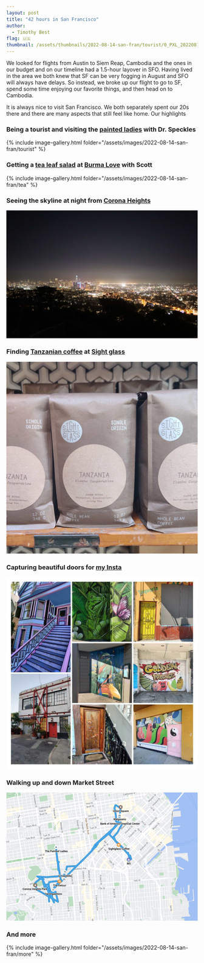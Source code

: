 ```yaml
---
layout: post
title: "42 hours in San Francisco"
author:
  - Timothy Best
flag: 🇺🇸
thumbnail: /assets/thumbnails/2022-08-14-san-fran/tourist/0_PXL_20220816_005132181.MP.jpg
---
```




We looked for flights from Austin to Siem Reap, Cambodia and the ones in our budget and on our timeline had a 1.5-hour layover in SFO. Having lived in the area we both knew that SF can be very fogging in August and SFO will always have delays. So instead, we broke up our flight to go to SF, spend some time enjoying our favorite things, and then head on to Cambodia. 

It is always nice to visit San Francisco. We both separately spent our 20s there and there are many aspects that still feel like home. Our highlights

### Being a tourist and visiting the [painted ladies](https://en.wikipedia.org/wiki/Painted_ladies) with Dr. Speckles

{% include image-gallery.html folder="/assets/images/2022-08-14-san-fran/tourist" %}

### Getting a [tea leaf salad](https://www.burmalovefoods.com/tea-leaf-salad-kit) at [Burma Love](https://www.burmalove.co/) with Scott

{% include image-gallery.html folder="/assets/images/2022-08-14-san-fran/tea" %}

### Seeing the skyline at night from [Corona Heights](https://goo.gl/maps/v5suwjsERgPwupWC9)

![night skyline of SF](/assets/images/2022-08-14-san-fran/park.jpg)

### Finding [Tanzanian coffee](https://sightglasscoffee.com/products/ilomba-cooperative) at [Sight glass](https://sightglasscoffee.com/)

![A bag of coffee from Tanzania](/assets/images/2022-08-14-san-fran/coffee.jpg)

### Capturing beautiful doors for [my Insta](https://www.instagram.com/an.adoorable.world)

![A collage of doors](/assets/images/2022-08-14-san-fran/door.jpg)

### Walking up and down Market Street

![A map outlining Tim's walk](/assets/images/2022-08-14-san-fran/walk.png)

### And more

{% include image-gallery.html folder="/assets/images/2022-08-14-san-fran/more" %}





